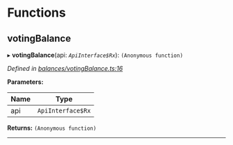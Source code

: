 

# Functions

<a id="votingbalance"></a>

##  votingBalance

▸ **votingBalance**(api: *`ApiInterface$Rx`*): `(Anonymous function)`

*Defined in [balances/votingBalance.ts:16](https://github.com/polkadot-js/api/blob/a9ad4af/packages/api-derive/src/balances/votingBalance.ts#L16)*

**Parameters:**

| Name | Type |
| ------ | ------ |
| api | `ApiInterface$Rx` |

**Returns:** `(Anonymous function)`

___

